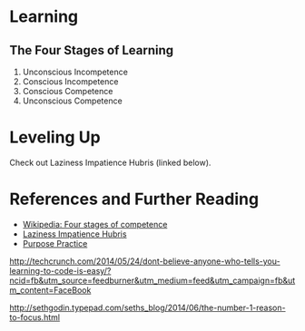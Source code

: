 # Learning

## The Four Stages of Learning

1. Unconscious Incompetence
2. Conscious Incompetence
3. Conscious Competence
4. Unconscious Competence

# Leveling Up

Check out Laziness Impatience Hubris (linked below).

# References and Further Reading

* [Wikipedia: Four stages of competence](http://en.wikipedia.org/wiki/Four_stages_of_competence)
* [Laziness Impatience Hubris](http://c2.com/cgi/wiki?LazinessImpatienceHubris)
* [Purpose Practice](Purpose_Practice.pdf)

<!-- TODO -->

http://techcrunch.com/2014/05/24/dont-believe-anyone-who-tells-you-learning-to-code-is-easy/?ncid=fb&utm_source=feedburner&utm_medium=feed&utm_campaign=fb&utm_content=FaceBook

http://sethgodin.typepad.com/seths_blog/2014/06/the-number-1-reason-to-focus.html
